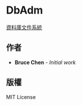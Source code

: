 ﻿# DbAdm

[資料庫文件系統](https://dotblogs.com.tw/bruce68tw/2019/07/29/DbAdm)


## 作者

* **Bruce Chen** - *Initial work*

## 版權

MIT License